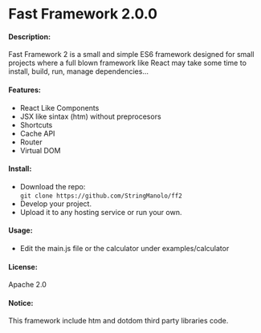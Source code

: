 # Fast Framework 2.0.0

#### Description:
Fast Framework 2 is a small and simple ES6 framework designed for small projects where a full blown framework like React may take some time to install, build, run, manage dependencies...

#### Features:
+ React Like Components
+ JSX like sintax (htm) without preprocesors
+ Shortcuts
+ Cache API
+ Router
+ Virtual DOM


#### Install:
+ Download the repo:  
```git clone https://github.com/StringManolo/ff2```
+ Develop your project.
+ Upload it to any hosting service or run your own.

#### Usage:
+ Edit the main.js file or the calculator under examples/calculator

#### License:
Apache 2.0

#### Notice:
This framework include htm and dotdom third party libraries code.
